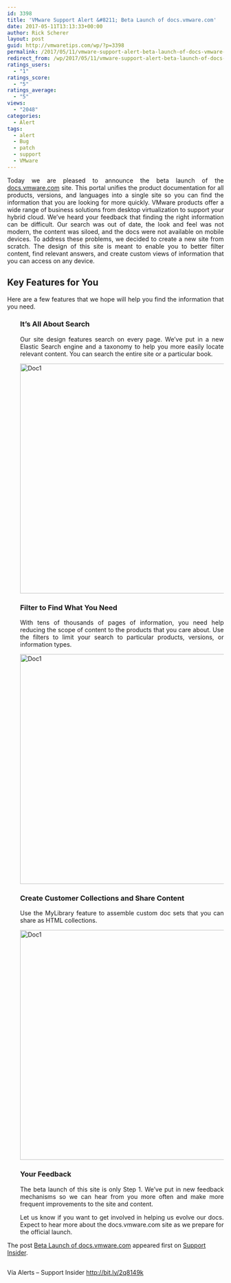```yaml
---
id: 3398
title: 'VMware Support Alert &#8211; Beta Launch of docs.vmware.com'
date: 2017-05-11T13:13:33+00:00
author: Rick Scherer
layout: post
guid: http://vmwaretips.com/wp/?p=3398
permalink: /2017/05/11/vmware-support-alert-beta-launch-of-docs-vmware-com/
redirect_from: /wp/2017/05/11/vmware-support-alert-beta-launch-of-docs-vmware-com/
ratings_users:
  - "1"
ratings_score:
  - "5"
ratings_average:
  - "5"
views:
  - "2048"
categories:
  - Alert
tags:
  - alert
  - Bug
  - patch
  - support
  - VMware
---
```

<p style="text-align: justify;">
  Today we are pleased to announce the beta launch of the <a href="http://bit.ly/2pDGhrI">docs.vmware.com</a> site. This portal unifies the product documentation for all products, versions, and languages into a single site so you can find the information that you are looking for more quickly. VMware products offer a wide range of business solutions from desktop virtualization to support your hybrid cloud. We’ve heard your feedback that finding the right information can be difficult. Our search was out of date, the look and feel was not modern, the content was siloed, and the docs were not available on mobile devices. To address these problems, we decided to create a new site from scratch. The design of this site is meant to enable you to better filter content, find relevant answers, and create custom views of information that you can access on any device.
</p>

<h2 style="text-align: justify;">
  Key Features for You
</h2>

<p style="text-align: justify;">
  Here are a few features that we hope will help you find the information that you need.
</p>

<h3 style="padding-left: 30px; text-align: justify;">
  It’s All About Search
</h3>

<p style="padding-left: 30px; text-align: justify;">
  Our site design features search on every page. We’ve put in a new Elastic Search engine and a taxonomy to help you more easily locate relevant content. You can search the entire site or a particular book.
</p>

<p style="padding-left: 30px; text-align: justify;">
  <img class="size-full wp-image-7710 alignnone" src="http://bit.ly/2q8485z" alt="Doc1" width="946" height="534" srcset="http://bit.ly/2q86sJN 946w, http://bit.ly/2pDAKRX 300w, http://bit.ly/2q7Px9W 768w, http://bit.ly/2pDORGB 624w" sizes="(max-width: 946px) 100vw, 946px" />
</p>

<h3 style="padding-left: 30px; text-align: justify;">
  Filter to Find What You Need
</h3>

<p style="padding-left: 30px; text-align: justify;">
  With tens of thousands of pages of information, you need help reducing the scope of content to the products that you care about. Use the filters to limit your search to particular products, versions, or information types.
</p>

<p style="padding-left: 30px; text-align: justify;">
  <img class="alignleft size-large wp-image-7727" src="http://bit.ly/2q84f0I" alt="Doc1" width="946" height="534" />
</p>

<h3 style="padding-left: 30px; text-align: justify;">
  Create Customer Collections and Share Content
</h3>

<p style="padding-left: 30px; text-align: justify;">
  Use the MyLibrary feature to assemble custom doc sets that you can share as HTML collections.
</p>

<p style="padding-left: 30px;">
  <img class="alignleft size-large wp-image-7728" src="http://bit.ly/2pDBJ4j" alt="Doc1" width="946" height="534" />
</p>

<h3 style="padding-left: 30px; text-align: justify;">
  Your Feedback
</h3>

<p style="padding-left: 30px; text-align: justify;">
  The beta launch of this site is only Step 1. We’ve put in new feedback mechanisms so we can hear from you more often and make more frequent improvements to the site and content.
</p>

<p style="padding-left: 30px; text-align: justify;">
  Let us know if you want to get involved in helping us evolve our docs. Expect to hear more about the docs.vmware.com site as we prepare for the official launch.
</p>

The post <a rel="nofollow" href="http://bit.ly/2q8149k">Beta Launch of docs.vmware.com</a> appeared first on <a rel="nofollow" href="http://bit.ly/1KGVvob">Support Insider</a>.

<img src="http://bit.ly/2q7Pye0" height="1" width="1" alt="" />

Vía Alerts – Support Insider http://bit.ly/2q8149k
